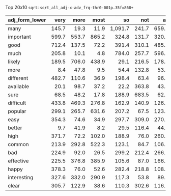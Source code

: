 Top 20x10 `sqrt`: `sqrt_all_adj-x-adv_frq-thr0-001p.35f=868+`

| adj_form_lower   |   very |   more |   most |      so |   not |    as |   too |   really |   much |   pretty |
|:-----------------|-------:|-------:|-------:|--------:|------:|------:|------:|---------:|-------:|---------:|
| many             |  145.7 |   19.3 |   11.9 | 1,091.7 | 241.7 | 659.3 | 671.0 |     22.8 |   14.2 |      7.4 |
| important        |  599.7 |  553.7 |  865.2 |   324.8 | 131.7 | 320.7 | 113.5 |    268.7 |   42.7 |     81.2 |
| good             |  712.4 |  137.5 |   72.2 |   391.4 | 310.1 | 485.1 | 244.3 |    510.2 |  119.8 |    493.7 |
| much             |  205.8 |   10.1 |    4.8 |   784.0 | 257.7 | 596.1 | 763.7 |     55.4 |   16.9 |    240.6 |
| likely           |  189.5 |  706.0 |  438.9 |    29.1 | 216.5 | 178.4 |  34.6 |     21.6 |   16.1 |     36.2 |
| more             |    8.4 |   47.8 |    9.5 |    54.4 | 132.8 |  53.4 |   7.3 |     67.5 |  596.4 |      3.9 |
| different        |  482.7 |  110.6 |   36.9 |   198.4 |  63.4 |  96.4 |  72.1 |     80.9 |  210.4 |     46.3 |
| available        |   20.1 |   98.7 |   37.2 |    22.2 | 363.8 |  43.4 |  16.7 |     23.5 |   31.3 |      5.7 |
| sure             |   68.5 |   48.2 |   17.8 |   188.9 | 683.5 |  62.5 |  93.4 |    141.9 |   18.5 |    290.5 |
| difficult        |  433.8 |  469.3 |  276.8 |   162.9 | 140.9 | 126.7 | 167.1 |    137.0 |   25.3 |     75.2 |
| popular          |  299.1 |  265.7 |  631.6 |   207.2 |  67.5 | 123.4 |  46.4 |     70.9 |   36.1 |     56.7 |
| easy             |  354.3 |   74.6 |   34.9 |   297.7 | 309.0 | 270.6 | 201.2 |    172.0 |   28.6 |    178.3 |
| better           |    9.7 |   41.9 |    8.2 |    29.5 | 116.4 |  44.6 |   5.6 |     42.1 |  543.3 |      4.1 |
| high             |  371.7 |   72.2 |  102.0 |   188.9 |  76.0 | 260.9 | 279.4 |    105.1 |   24.0 |    114.0 |
| common           |  213.9 |  292.8 |  522.3 |   123.1 |  84.7 | 106.7 | 102.2 |     39.1 |   30.3 |     84.8 |
| bad              |  224.9 |   92.0 |   26.5 |   299.2 | 212.4 | 266.0 | 286.6 |    222.4 |   40.9 |    142.8 |
| effective        |  225.5 |  376.8 |  385.9 |   105.6 |  87.0 | 166.8 |  24.3 |     67.3 |   22.6 |     45.6 |
| happy            |  378.3 |   76.0 |   52.6 |   282.4 | 218.8 | 108.7 | 128.2 |    194.8 |   23.4 |    111.8 |
| interesting      |  327.6 |  332.0 |  290.9 |   117.3 |  53.8 |  89.4 |  33.5 |    206.4 |   28.5 |    109.2 |
| clear            |  305.7 |  122.9 |   38.6 |   110.3 | 302.6 | 116.0 |  50.8 |     75.9 |   23.2 |    172.9 |